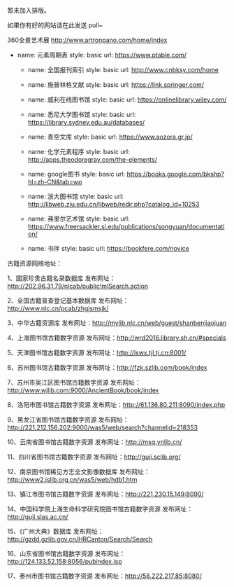    暂未加入排版。
   
   如果你有好的网站请在此发送 pull~
   
   
360全景艺术展
http://www.artronpano.com/home/index














  - name: 元素周期表
      style: basic
      url: https://www.ptable.com/

    - name: 全国报刊索引
      style: basic
      url: http://www.cnbksy.com/home

    - name: 施普林格文献
      style: basic
      url: https://link.springer.com/

    - name: 威利在线图书馆
      style: basic
      url: https://onlinelibrary.wiley.com/

    - name: 悉尼大学图书馆
      style: basic
      url: https://library.sydney.edu.au/databases/

    - name: 青空文库
      style: basic
      url: https://www.aozora.gr.jp/




    - name: 化学元素程序
      style: basic
      url: http://apps.theodoregray.com/the-elements/

    - name: google图书
      style: basic
      url: https://books.google.com/bkshp?hl=zh-CN&tab=wp

    - name: 浙大图书馆
      style: basic
      url: http://libweb.zju.edu.cn/libweb/redir.php?catalog_id=10253

    - name: 弗里尔艺术馆
      style: basic
      url: https://www.freersackler.si.edu/publications/songyuan/documentation/

    - name: 书伴
      style: basic
      url: https://bookfere.com/novice










古籍资源网络地址：

1、国家珍贵古籍名录数据库
发布网址：
http://202.96.31.79/nlcab/public!mlSearch.action

2、全国古籍普查登记基本数据库
发布网址：http://www.nlc.cn/pcab/zhgjsmsjk/

3、中华古籍资源库
发布网址：http://mylib.nlc.cn/web/guest/shanbenjiaojuan

4、上海图书馆古籍数字资源
发布网址：http://wrd2016.library.sh.cn/#specials

5、天津图书馆古籍数字资源
发布网址：http://lswx.tjl.tj.cn:8001/

6、苏州图书馆古籍数字资源
发布网址：http://fzk.szlib.com/book/index

7、苏州市吴江区图书馆古籍数字资源
发布网址：http://www.wjlib.com:9000/AncientBook/book/index

8、洛阳市图书馆古籍数字资源
发布网址：http://61.136.80.211:8090/index.php

9、黑龙江省图书馆古籍数字资源
发布网址：http://221.212.156.202:9000/was5/web/search?channelid=218353

10、云南省图书馆古籍数字资源
发布网址：http://msq.ynlib.cn/

11、四川省图书馆古籍数字资源
发布网址：http://guji.sclib.org/

12、南京图书馆稀见方志全文影像数据库
发布网址：http://www2.jslib.org.cn/was5/web/hdb1.htm

13、镇江市图书馆古籍数字资源
发布网址：http://221.230.15.149:8090/

14、中国科学院上海生命科学研究院图书馆古籍数字资源
发布网址：http://guji.slas.ac.cn/

15、《广州大典》数据库
发布网址：http://gzdd.gzlib.gov.cn/HRCanton/Search/Search

16、山东省图书馆古籍数字资源
发布网址：http://124.133.52.158:8056/pubindex.jsp

17、泰州市图书馆古籍数字资源
发布网址：http://58.222.217.85:8080/
